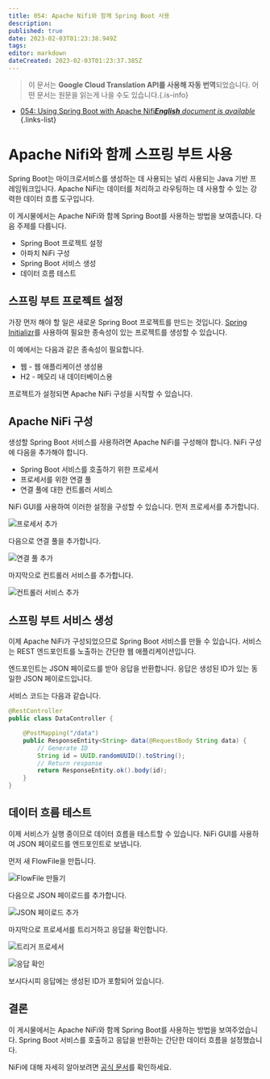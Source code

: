 ```yaml
---
title: 054: Apache Nifi와 함께 Spring Boot 사용
description: 
published: true
date: 2023-02-03T01:23:38.949Z
tags: 
editor: markdown
dateCreated: 2023-02-03T01:23:37.385Z
---
```


> 이 문서는 **Google Cloud Translation API를 사용해 자동 번역**되었습니다.
어떤 문서는 원문을 읽는게 나을 수도 있습니다.{.is-info}



- [054: Using Spring Boot with Apache Nifi***English** document is available*](/en/Knowledge-base/Spring-Boot/Learning/054-using-spring-boot-with-apache-nifi)
{.links-list}


# Apache Nifi와 함께 스프링 부트 사용

Spring Boot는 마이크로서비스를 생성하는 데 사용되는 널리 사용되는 Java 기반 프레임워크입니다. Apache NiFi는 데이터를 처리하고 라우팅하는 데 사용할 수 있는 강력한 데이터 흐름 도구입니다.

이 게시물에서는 Apache NiFi와 함께 Spring Boot를 사용하는 방법을 보여줍니다. 다음 주제를 다룹니다.

* Spring Boot 프로젝트 설정
* 아파치 NiFi 구성
* Spring Boot 서비스 생성
* 데이터 흐름 테스트

## 스프링 부트 프로젝트 설정

가장 먼저 해야 할 일은 새로운 Spring Boot 프로젝트를 만드는 것입니다. [Spring Initializr](https://start.spring.io/)를 사용하여 필요한 종속성이 있는 프로젝트를 생성할 수 있습니다.

이 예에서는 다음과 같은 종속성이 필요합니다.

* 웹 - 웹 애플리케이션 생성용
* H2 - 메모리 내 데이터베이스용

프로젝트가 설정되면 Apache NiFi 구성을 시작할 수 있습니다.

## Apache NiFi 구성

생성할 Spring Boot 서비스를 사용하려면 Apache NiFi를 구성해야 합니다. NiFi 구성에 다음을 추가해야 합니다.

* Spring Boot 서비스를 호출하기 위한 프로세서
* 프로세서를 위한 연결 풀
* 연결 풀에 대한 컨트롤러 서비스

NiFi GUI를 사용하여 이러한 설정을 구성할 수 있습니다. 먼저 프로세서를 추가합니다.

![프로세서 추가](https://i.imgur.com/Lb6qyFW.png)

다음으로 연결 풀을 추가합니다.

![연결 풀 추가](https://i.imgur.com/vH8X3zJ.png)

마지막으로 컨트롤러 서비스를 추가합니다.

![컨트롤러 서비스 추가](https://i.imgur.com/g4SVfyi.png)

## 스프링 부트 서비스 생성

이제 Apache NiFi가 구성되었으므로 Spring Boot 서비스를 만들 수 있습니다. 서비스는 REST 엔드포인트를 노출하는 간단한 웹 애플리케이션입니다.

엔드포인트는 JSON 페이로드를 받아 응답을 반환합니다. 응답은 생성된 ID가 있는 동일한 JSON 페이로드입니다.

서비스 코드는 다음과 같습니다.

```java
@RestController
public class DataController {

    @PostMapping("/data")
    public ResponseEntity<String> data(@RequestBody String data) {
        // Generate ID
        String id = UUID.randomUUID().toString();
        // Return response
        return ResponseEntity.ok().body(id);
    }
}
```

## 데이터 흐름 테스트

이제 서비스가 실행 중이므로 데이터 흐름을 테스트할 수 있습니다. NiFi GUI를 사용하여 JSON 페이로드를 엔드포인트로 보냅니다.

먼저 새 FlowFile을 만듭니다.

![FlowFile 만들기](https://i.imgur.com/TGiukC5.png)

다음으로 JSON 페이로드를 추가합니다.

![JSON 페이로드 추가](https://i.imgur.com/l0v4tqO.png)

마지막으로 프로세서를 트리거하고 응답을 확인합니다.

![트리거 프로세서](https://i.imgur.com/JY4fZUO.png)

![응답 확인](https://i.imgur.com/5AFw8gG.png)

보시다시피 응답에는 생성된 ID가 포함되어 있습니다.

## 결론

이 게시물에서는 Apache NiFi와 함께 Spring Boot를 사용하는 방법을 보여주었습니다. Spring Boot 서비스를 호출하고 응답을 반환하는 간단한 데이터 흐름을 설정했습니다.

NiFi에 대해 자세히 알아보려면 [공식 문서](https://nifi.apache.org/docs.html)를 확인하세요.